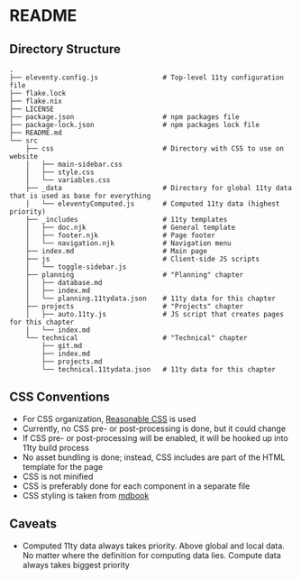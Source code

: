 # README

## Directory Structure

```
.
├── eleventy.config.js                # Top-level 11ty configuration file
├── flake.lock
├── flake.nix
├── LICENSE
├── package.json                      # npm packages file
├── package-lock.json                 # npm packages lock file
├── README.md
└── src
    ├── css                           # Directory with CSS to use on website
    │   ├── main-sidebar.css
    │   ├── style.css
    │   └── variables.css
    ├── _data                         # Directory for global 11ty data that is used as base for everything
    │   └── eleventyComputed.js       # Computed 11ty data (highest priority)
    ├── _includes                     # 11ty templates
    │   ├── doc.njk                   # General template
    │   ├── footer.njk                # Page footer
    │   └── navigation.njk            # Navigation menu
    ├── index.md                      # Main page
    ├── js                            # Client-side JS scripts
    │   └── toggle-sidebar.js
    ├── planning                      # "Planning" chapter
    │   ├── database.md
    │   ├── index.md
    │   └── planning.11tydata.json    # 11ty data for this chapter
    ├── projects                      # "Projects" chapter
    │   ├── auto.11ty.js              # JS script that creates pages for this chapter
    │   └── index.md
    └── technical                     # "Technical" chapter
        ├── git.md
        ├── index.md
        ├── projects.md
        └── technical.11tydata.json   # 11ty data for this chapter
```

## CSS Conventions

- For CSS organization, [Reasonable CSS](https://ricostacruz.com/rscss/) is used
- Currently, no CSS pre- or post-processing is done, but it could change
- If CSS pre- or post-processing will be enabled, it will be hooked up into 11ty build process
- No asset bundling is done; instead, CSS includes are part of the HTML template for the page
- CSS is not minified
- CSS is preferably done for each component in a separate file
- CSS styling is taken from [mdbook](https://rust-lang.github.io/mdBook/index.html)

## Caveats

- Computed 11ty data always takes priority. Above global and local data. No matter where the definition for computing data lies. Compute data always takes biggest priority
